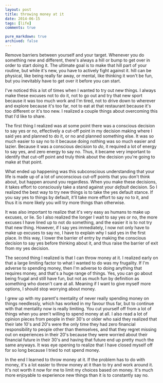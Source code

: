 ```yaml
---
layout: post
title: throwing money at it
date: 2014-06-15
tags: [life]
comments: true

pure_markdown: true
archived: false
---
```


Remove barriers between yourself and your target. Whenever you do something new and different, there's always a hill or bump to get over in order to start doing it. The ultimate goal is to make that hill part of your routine, but while it's new, you have to actively fight against it. hill can be physical, like being really far away, or mental, like thinking it won't be fun, but you inevitably have to get over it before you can start.

I've noticed this a lot of times when I wanted to try out new things. I always make these excuses not to do it, not to go out and try that new sport because it was too much work and I'm tired, not to drive down to wherever and explore because it's too far, not to eat at that restaurant because it's too different or it's too new. I realized a couple things about overcoming this that I'd like to share.

The first thing I realized was at some point there was a conscious decision to say yes or no, effectively a cut-off point in my decision making where I said yes and planned to do it, or no and planned something else. It was so much easier to say no to it because doing nothing was so much easier and lazier. Because it was a conscious decision to *do*, it required a lot of energy to say yes, and zero energy to say no. Thus, it became very important to identify that cut-off point and truly think about the decision you're going to make at that point.

What ended up happening was this subconscious understanding that your life is made up of a lot of unconscious cut-off points that you don't think about, but happen around you regardless. When you make these decisions, it takes effort to consciously take a stand against your *default* decision. So I realized the best way to try new things is to take the yes default stance. If you say yes to things by default, it'll take more effort to say no to it, and thus it is more likely you will try more things than otherwise.

It was also important to realize that it's very easy as humans to make up excuses, or lie. So I also realized the longer I wait to say yes or no, the more excuses I have lined up to not do something, and the easier it is to not try that new thing. However, if I say yes immediately, I now not only have to make up excuses to say no, I have to explain why I said yes in the first place. In this way, I lower the barrier of entry by making the conscious decision to say yes before thinking about it, and thus raise the barrier of exit from my yes decision.

The second thing I realized is that I can throw money at it. I realized early on that a large limiting factor to what I wanted to do was my frugality. If I'm adverse to spending money, then I'm adverse to doing anything that requires money, and that's a huge range of things. Yes, you can go about being frugal and still have fun, but not as much fun by definition as something who doesn't care at all. Meaning if I want to give myself more options, I should stop worrying about money.

I grew up with my parent's mentality of never really spending money on things needlessly, which has worked in my favour thus far, but to continue with that mentality now is really limiting. You cut yourself off from a lot of things when you aren't willing to spend money at all. I also read a lot of opinion pieces from people in their 30's or older who said they realized that their late 10's and 20's were the only time they had zero financial responsibility to people other than themselves, and that they regret missing out on experiences in their 20's because they were worried about their financial future in their 30's and having that future end up pretty much the same anyways. It was eye opening to realize that I have closed myself off for so long because I tried to not spend money.

In the end I learned to throw money at it. If the problem has to do with money, it's a lot easier to throw money at it than to try and work around it. It's not worth it now for me to limit my choices based on money. It's much more enjoyable to experience new things than it is to constantly say no.